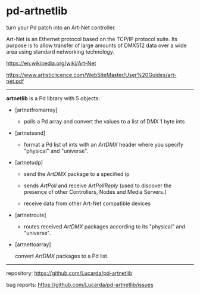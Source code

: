 # pd-artnetlib

turn your Pd patch into an Art-Net controller.

Art-Net is an Ethernet protocol based on the TCP/IP protocol suite. Its purpose is to allow
transfer of large amounts of DMX512 data over a wide area using standard networking
technology.

https://en.wikipedia.org/wiki/Art-Net

https://www.artisticlicence.com/WebSiteMaster/User%20Guides/art-net.pdf 


----------------


**artnetlib** is a Pd library with 5 objects:

- [artnetfromarray]

  - polls a Pd array and convert the values to a list of DMX 1 byte ints



- [artnetsend]

  - format a Pd list of ints with an _ArtDMX_ header where you specify "physical" and "universe".



- [artnetudp]

  - send the _ArtDMX_ package to a specified ip

  - sends _ArtPoll_ and receive _ArtPollReply_ (used to discover the presence of other Controllers, Nodes and Media Servers.)

  - receive data from other Art-Net compatible devices 	



- [artnetroute]

  - routes received _ArtDMX_ packages according to its "physical" and "universe".



- [artnettoarray]

  convert _ArtDMX_ packages to a Pd list.

  
--------------------

repository: https://github.com/Lucarda/pd-artnetlib

bug reports: https://github.com/Lucarda/pd-artnetlib/issues
